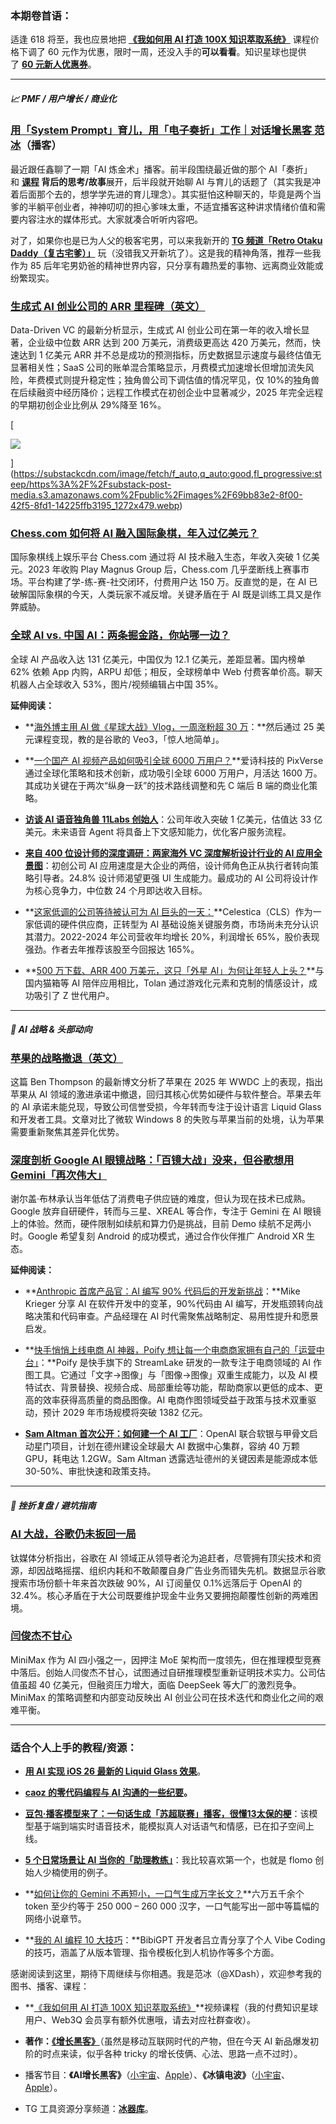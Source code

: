 ### 本期卷首语：

适逢 618 将至，我也应景地把 **[《我如何用 AI 打造 100X 知识萃取系统》](https://zerodaybook.mikecrm.com/LjEzDNf)** 课程价格下调了 60 元作为优惠，限时一周，还没入手的**可以看看**。知识星球也提供了 **[60 元新人优惠券](https://t.zsxq.com/DuhMG)**。

---

##### 📈 PMF / 用户增长 / 商业化

### [用「System Prompt」育儿，用「电子奏折」工作｜对话增长黑客 范冰](https://www.xiaoyuzhoufm.com/episode/684827ac7dd7cf6566106f72)（播客）

最近跟任鑫聊了一期「AI 炼金术」播客。前半段围绕最近做的那个 AI「奏折」和 **[课程](https://zerodaybook.mikecrm.com/LjEzDNf) 背后的思考/故事**展开，后半段就开始聊 AI 与育儿的话题了（其实我是冲着后面那个去的，想学学先进的育儿理念）。其实挺怕这种聊天的，毕竟是两个当爹的半躺平创业者，神神叨叨的担心爹味太重，不适宜播客这种讲求情绪价值和需要内容注水的媒体形式。大家就凑合听听内容吧。

对了，如果你也是已为人父的极客宅男，可以来我新开的 [](https://t.me/+xjIwYe5eTYAwOWVh)**[TG 频道「Retro Otaku Daddy（复古宅爹）」](https://t.me/+xjIwYe5eTYAwOWVh)** 玩（没错我又开新坑了）。这是我的精神角落，推荐一些我作为 85 后年宅男奶爸的精神世界内容，只分享有趣热爱的事物、远离商业效能或纷繁现实。

### [生成式 AI 创业公司的 ARR 里程碑（英文）](https://www.newsletter.datadrivenvc.io/p/arr-milestones-for-genai-startups?hide_intro_popup=true)

Data-Driven VC 的最新分析显示，生成式 AI 创业公司在第一年的收入增长显著，企业级中位数 ARR 达到 200 万美元，消费级更高达 420 万美元，然而，快速达到 1 亿美元 ARR 并不总是成功的预测指标，历史数据显示速度与最终估值无显著相关性；SaaS 公司的账单混合策略显示，月费模式加速增长但增加流失风险，年费模式则提升稳定性；独角兽公司下调估值的情况罕见，仅 10%的独角兽在后续融资中经历降价；远程工作模式在初创企业中显著减少，2025 年完全远程的早期初创企业比例从 29%降至 16%。

[

![](https://substackcdn.com/image/fetch/w_1456,c_limit,f_auto,q_auto:good,fl_progressive:steep/https%3A%2F%2Fsubstack-post-media.s3.amazonaws.com%2Fpublic%2Fimages%2F69bb83e2-8f00-42f5-8fd1-14225ffb3195_1272x479.webp)



](https://substackcdn.com/image/fetch/f_auto,q_auto:good,fl_progressive:steep/https%3A%2F%2Fsubstack-post-media.s3.amazonaws.com%2Fpublic%2Fimages%2F69bb83e2-8f00-42f5-8fd1-14225ffb3195_1272x479.webp)

### [Chess.com 如何将 AI 融入国际象棋，年入过亿美元？](https://mp.weixin.qq.com/s?__biz=MzA3MDU4ODkyNg==&mid=2247510013&idx=1&sn=11dd27a15745486186617a1bb628afef)

国际象棋线上娱乐平台 Chess.com 通过将 AI 技术融入生态，年收入突破 1 亿美元。2023 年收购 Play Magnus Group 后，Chess.com 几乎垄断线上赛事市场。平台构建了学-练-赛-社交闭环，付费用户达 150 万。反直觉的是，在 AI 已破解国际象棋的今天，人类玩家不减反增。关键矛盾在于 AI 既是训练工具又是作弊威胁。

### [全球 AI vs. 中国 AI：两条掘金路，你站哪一边？](https://mp.weixin.qq.com/s?__biz=MzU5Mjg5MjQ5Ng==&mid=2247518074&idx=1&sn=873963a5a3295239417b1cd044276368)

全球 AI 产品收入达 131 亿美元，中国仅为 12.1 亿美元，差距显著。国内榜单 62% 依赖 App 内购，ARPU 却低；相反，全球榜单中 Web 付费客单价高。聊天机器人占全球收入 53%，图片/视频编辑占中国 35%。

**延伸阅读：**

- **[海外博主用 AI 做《星球大战》Vlog，一周涨粉超 30 万](https://mp.weixin.qq.com/s?__biz=MzA3NzUxMzQ5Mw==&mid=2648134446&idx=1&sn=05a2cb52af444c737260affbdc79de59)：**然后通过 25 美元课程变现，教的是谷歌的 Veo3，「惊人地简单」。
    
- **[一个国产 AI 视频产品如何吸引全球 6000 万用户？](https://mp.weixin.qq.com/s?__biz=MzU5OTI0NTc3Mg==&mid=2247543955&idx=1&sn=f4f0c737636b11f8ff117ee49596c4da)**爱诗科技的 PixVerse 通过全球化策略和技术创新，成功吸引全球 6000 万用户，月活达 1600 万。其成功关键在于两次“纵身一跃”的技术路线调整和先 C 端后 B 端的商业化策略。
    
- **[访谈 AI 语音独角兽 11Labs 创始人](https://mp.weixin.qq.com/s?__biz=MzI4NTgxMDk1NA==&mid=2247507754&idx=1&sn=e70fca60e244202e65f6fc70349585ab)**：公司年收入突破 1 亿美元，估值达 33 亿美元。未来语音 Agent 将具备上下文感知能力，优化客户服务流程。
    
- **[来自 400 位设计师的深度调研：两家海外 VC 深度解析设计行业的 AI 应用全景图](https://mp.weixin.qq.com/s?__biz=Mzg4Nzc3NjY0Mw==&mid=2247493013&idx=1&sn=79d6333b70b0a1ebae6824222169640f)**：初创公司 AI 应用速度是大企业的两倍，设计师角色正从执行者转向策略引导者。24.8% 设计师渴望更强 UI 生成能力。最成功的 AI 公司将设计作为核心竞争力，中位数 24 个月即达收入目标。
    
- **[这家低调的公司等待被认可为 AI 巨头的一天：](https://raycat.substack.com/p/ai-cbb)**Celestica（CLS）作为一家低调的硬件供应商，正转型为 AI 基础设施关键服务商，市场尚未充分认识其潜力。2022-2024 年公司营收年均增长 20%，利润增长 65%，股价表现强劲。作者去年推荐该股至今回报达 165%。
    
- **[500 万下载、ARR 400 万美元，这只「外星 AI」为何让年轻人上头？](https://mp.weixin.qq.com/s?__biz=MTMwNDMwODQ0MQ==&mid=2653081099&idx=1&sn=e595033b416826fa3241fdc070a46235)**与国内猫箱等 AI 陪伴应用相比，Tolan 通过游戏化元素和克制的情感设计，成功吸引了 Z 世代用户。
    

---

##### 🎯 AI 战略 & 头部动向

### **[苹果的战略撤退（英文）](https://stratechery.com/2025/apple-retreats/)**

这篇 Ben Thompson 的最新博文分析了苹果在 2025 年 WWDC 上的表现，指出苹果从 AI 领域的激进承诺中撤退，回归其核心优势如硬件与软件整合。苹果去年的 AI 承诺未能兑现，导致公司信誉受损，今年转而专注于设计语言 Liquid Glass 和开发者工具。文章对比了微软 Windows 8 的失败与苹果当前的处境，认为苹果需要重新聚焦其差异化优势。

### [深度剖析 Google AI 眼镜战略：「百镜大战」没来，但谷歌想用 Gemini「再次伟大」](https://mp.weixin.qq.com/s?__biz=MTMwNDMwODQ0MQ==&mid=2653080756&idx=1&sn=b3313f039c133be3382a046f3ea17333)

谢尔盖·布林承认当年低估了消费电子供应链的难度，但认为现在技术已成熟。Google 放弃自研硬件，转而与三星、XREAL 等合作，专注于 Gemini 在 AI 眼镜上的体验。然而，硬件限制如续航和算力仍是挑战，目前 Demo 续航不足两小时。Google 希望复刻 Android 的成功模式，通过合作伙伴推广 Android XR 生态。

**延伸阅读：**

- **[Anthropic 首席产品官：AI 编写 90% 代码后的开发新挑战](https://mp.weixin.qq.com/s?__biz=MzkxNjcyNTk2NA==&mid=2247486979&idx=1&sn=d046d763e8fa05f3bd7df0c9d18d2aa6)：**Mike Krieger 分享 AI 在软件开发中的变革，90%代码由 AI 编写，开发瓶颈转向战略决策和代码审查。产品经理在 AI 时代需聚焦战略制定、易用性提升和愿景启发。
    
- **[快手悄悄上线电商 AI 神器，Poify 想让每一个电商商家拥有自己的「运营中台」](https://mp.weixin.qq.com/s?__biz=MzA3NzUxMzM5MQ==&mid=2453891684&idx=1&sn=b2e37291d05071d09e50e7476598ae4f)：**Poify 是快手旗下的 StreamLake 研发的一款专注于电商领域的 AI 作图工具。它通过「文字→图像」与「图像→图像」双重生成能力，以及 AI 模特试衣、背景替换、视频合成、局部重绘等功能，帮助商家以更低的成本、更高的效率获得高质量的商品图像。AI 电商作图领域受益于政策与技术双重驱动，预计 2029 年市场规模将突破 1382 亿元。
    
- **[Sam Altman 首次公开：如何建一个 AI 工厂](https://mp.weixin.qq.com/s?__biz=MzA4NDQ3MzE0OA==&mid=2651180161&idx=2&sn=91cb9f28470eb36deb6df992be07d25b)**：OpenAI 联合软银与甲骨文启动星门项目，计划在德州建设全球最大 AI 数据中心集群，容纳 40 万颗 GPU，耗电达 1.2GW。Sam Altman 透露选址德州的关键因素是能源成本低 30-50%、审批快速和政策支持。
    

---

##### **👻 挫折复盘 / 避坑指南**

### [AI 大战，谷歌仍未扳回一局](https://www.tmtpost.com/7589660.html)

钛媒体分析指出，谷歌在 AI 领域正从领导者沦为追赶者，尽管拥有顶尖技术和资源，却因战略摇摆、组织内耗和不敢颠覆自身广告业务而错失先机。数据显示谷歌搜索市场份额十年来首次跌破 90%，AI 订阅量仅 0.1%远落后于 OpenAI 的 32.4%。核心矛盾在于大公司既要维护现金牛业务又要拥抱颠覆性创新的两难困境。

### [闫俊杰不甘心](https://www.huxiu.com/article/4443950.html?f=rss)

MiniMax 作为 AI 四小强之一，因押注 MoE 架构而一度领先，但在推理模型竞赛中落后。创始人闫俊杰不甘心，试图通过自研推理模型重新证明技术实力。公司估值虽超 40 亿美元，但融资压力增大，面临 DeepSeek 等大厂的激烈竞争。MiniMax 的策略调整和内部变动反映出 AI 创业公司在技术迭代和商业化之间的艰难平衡。

---

### 适合个人上手的教程/资源：

- **[用 AI 实现 iOS 26 最新的 Liquid Glass 效果](https://mp.weixin.qq.com/s?__biz=MzU0MDk3NTUxMA==&mid=2247489876&idx=1&sn=58d25fe4447accbb50a93e41bf7edb89&poc_token=HPA0SWijNGFOKufJZtrhCS3uQTSiV2VNunh78pEM)**。
    
- **[caoz 的零代码编程与 AI 沟通的一些纪要](https://mp.weixin.qq.com/s?__biz=MzI0MjA1Mjg2Ng==&mid=2649872776&idx=1&sn=507416eb291f775f82a191321ceecb74)。**
    
- **[豆包·播客模型来了：一句话生成「苏超联赛」播客，很懂13太保的梗](https://mp.weixin.qq.com/s?__biz=MzIzNjc1NzUzMw==&mid=2247800271&idx=1&sn=40f00cb7e2967c4bcbef8c4a6b202ecf)**：该模型基于端到端实时语音技术，能模拟真人对话语气和情感，已在扣子空间上线。
    
- **[5 个日常场景让 AI 当你的「助理教练」](https://mp.weixin.qq.com/s?__biz=MjM5NjAxOTU4MA==&mid=3009354125&idx=2&sn=de653d9f89115b136547a5de30012ff0)**：我比较喜欢第一个，也就是 flomo 创始人少楠使用的例子。
    
- **[如何让你的 Gemini 不再短小，一口气生成万字长文？](https://mp.weixin.qq.com/s?__biz=MzIwMTMwOTA5NQ==&mid=2456500663&idx=1&sn=8203c675b408f1248691fb939b92a2a7&poc_token=HF0gSmijrvnQgvLt8K7-8P8cSQ3jpIzrPrnU5MvW)**六万五千余个 token 至少约等于 250 000 – 260 000 汉字，一口气能写出一部中等篇幅的网络小说章节。
    
- **[我的 AI 编程 10 大技巧](https://www.bilibili.com/video/BV1c3TizTE8w/?spm_id_from=333.337.search-card.all.click&vd_source=fadda89e6b2273238e1f4015ccbfeb6e)：**BibiGPT 开发者吕立青分享了个人 Vibe Coding 的技巧，涵盖了从版本管理、指令模板化到人机协作等多个方面。
    

感谢阅读到这里，期待下周继续与你相遇。我是范冰（@XDash），欢迎参考我的图书、播客、课程：

- **[《我如何用 AI 打造 100X 知识萃取系统》](https://zerodaybook.mikecrm.com/LjEzDNf)**视频课程（我的付费知识星球用户、Web3Q 会员享有额外优惠哦，请去对应社群查收）。
    
- **著作：[《增长黑客》](https://book.douban.com/subject/26541801/)**（虽然是移动互联网时代的产物，但在今天 AI 新品爆发初阶的时点来读，似乎各种 tricky 的增长伎俩、心法、思路一点不过时）。
    
- 播客节目：**《AI增长黑客》**（[小宇宙](https://www.xiaoyuzhoufm.com/podcast/64706cf61672628240210844)、[Apple](https://podcasts.apple.com/cn/podcast/ai%E5%A2%9E%E9%95%BF%E9%BB%91%E5%AE%A2/id1692464208)）、**《冰镇电波》**（[小宇宙](https://www.xiaoyuzhoufm.com/podcast/61df010313704eb05c10dece)、[Apple](https://podcasts.apple.com/cn/podcast/%E5%86%B0%E9%95%87%E7%94%B5%E6%B3%A2/id1628065494)）。
    
- TG 工具资源分享频道：**[冰器库](https://web.telegram.org/k/#@ifanbing)**。